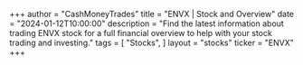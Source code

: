 +++
author = "CashMoneyTrades"
title = "ENVX | Stock and Overview"
date = "2024-01-12T10:00:00"
description = "Find the latest information about trading ENVX stock for a full financial overview to help with your stock trading and investing."
tags = [
   "Stocks",
]
layout = "stocks"
ticker = "ENVX"
+++
